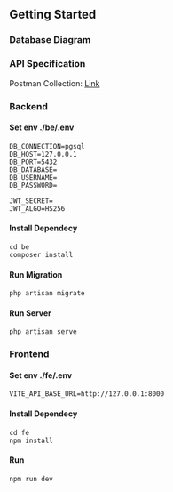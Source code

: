 ## Getting Started <a name = "getting_started"></a>

### Database Diagram

### API Specification

Postman Collection: [Link](https://documenter.getpostman.com/view/10131591/2sA3BoaXWZ)

### Backend

#### Set env ./be/.env

```
DB_CONNECTION=pgsql
DB_HOST=127.0.0.1
DB_PORT=5432
DB_DATABASE=
DB_USERNAME=
DB_PASSWORD=

JWT_SECRET=
JWT_ALGO=HS256
```

#### Install Dependecy

```
cd be
composer install
```

#### Run Migration

```
php artisan migrate
```

#### Run Server

```
php artisan serve
```

### Frontend

#### Set env ./fe/.env

```
VITE_API_BASE_URL=http://127.0.0.1:8000
```

#### Install Dependecy

```
cd fe
npm install
```

#### Run

```
npm run dev
```
